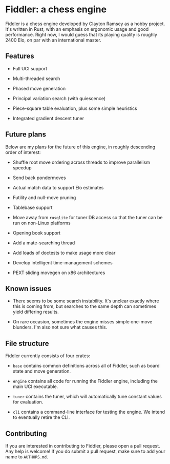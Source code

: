 # Fiddler: a chess engine

Fiddler is a chess engine developed by Clayton Ramsey as a hobby project. It's
written in Rust, with an emphasis on ergonomic usage and good performance. Right
now, I would guess that its playing quality is roughly 2400 Elo, on par with an
international master.

## Features

* Full UCI support

* Multi-threaded search

* Phased move generation

* Principal variation search (with quiescence)

* Piece-square table evaluation, plus some simple heuristics

* Integrated gradient descent tuner

## Future plans

Below are my plans for the future of this engine, in roughly descending order of
interest:

* Shuffle root move ordering across threads to improve parallelism speedup

* Send back pondermoves

* Actual match data to support Elo estimates

* Futility and null-move pruning

* Tablebase support

* Move away from `rusqlite` for tuner DB access so that the tuner can be run on
non-Linux platforms

* Opening book support

* Add a mate-searching thread

* Add loads of doctests to make usage more clear

* Develop intelligent time-management schemes

* PEXT sliding movegen on x86 architectures

## Known issues

* There seems to be some search instability. It's unclear exactly where this is
coming from, but searches to the same depth can sometimes yield differing
results.

* On rare occasion, sometimes the engine misses simple one-move blunders. I'm
also not sure what causes this.

## File structure

Fiddler currently consists of four crates:

* `base` contains common definitions across all of Fiddler, such as board state
and move generation.

* `engine` contains all code for running the Fiddler engine, including the main
UCI executable.

* `tuner` contains the tuner, which will automatically tune constant values for
evaluation.

* `cli` contains a command-line interface for testing the engine. We intend to
eventually retire the CLI.

## Contributing

If you are interested in contributing to Fiddler, please open a pull request.
Any help is welcome! If you do submit a pull request, make sure to add your name
to `AUTHORS.md`.
